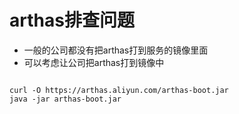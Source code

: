 # arthas排查问题

* 一般的公司都没有把arthas打到服务的镜像里面
* 可以考虑让公司把arthas打到镜像中

```shell

curl -O https://arthas.aliyun.com/arthas-boot.jar
java -jar arthas-boot.jar


```